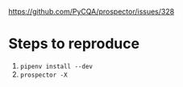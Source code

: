 https://github.com/PyCQA/prospector/issues/328

# Steps to reproduce

1. `pipenv install --dev`
2. `prospector -X`
